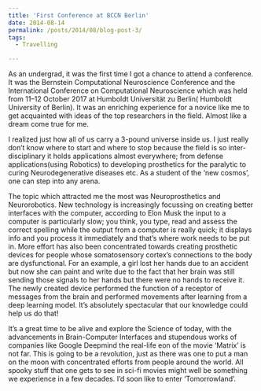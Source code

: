 ```yaml
---
title: 'First Conference at BCCN Berlin'
date: 2014-08-14
permalink: /posts/2014/08/blog-post-3/
tags:
  - Travelling

---
```

As an undergrad, it was the first time I got a chance to attend a conference. It was the Bernstein Computational Neuroscience Conference and the International Conference on Computational Neuroscience which was held from 11–12 October 2017 at Humboldt Universität zu Berlin( Humboldt University of Berlin). It was an enriching experience for a novice like me to get acquainted with ideas of the top researchers in the field. Almost like a dream come true for me.

I realized just how all of us carry a 3-pound universe inside us. I just really don’t know where to start and where to stop because the field is so inter-disciplinary it holds applications almost everywhere; from defense applications(using Robotics) to developing prosthetics for the paralytic to curing Neurodegenerative diseases etc. As a student of the ‘new cosmos’, one can step into any arena.

The topic which attracted me the most was Neuroprosthetics and Neurorobotics. New technology is increasingly focussing on creating better interfaces with the computer, according to Elon Musk the input to a computer is particularly slow; you think, you type, read and assess the correct spelling while the output from a computer is really quick; it displays info and you process it immediately and that’s where work needs to be put in. More effort has also been concentrated towards creating prosthetic devices for people whose somatosensory cortex’s connections to the body are dysfunctional. For an example, a girl lost her hands due to an accident but now she can paint and write due to the fact that her brain was still sending those signals to her hands but there were no hands to receive it. The newly created device performed the function of a receptor of messages from the brain and performed movements after learning from a deep learning model. It’s absolutely spectacular that our knowledge could help us do that!

It’s a great time to be alive and explore the Science of today, with the advancements in Brain-Computer Interfaces and stupendous works of companies like Google Deepmind the real-life eon of the movie ‘Matrix’ is not far. This is going to be a revolution, just as there was one to put a man on the moon with concentrated efforts from people around the world. All spooky stuff that one gets to see in sci-fi movies might well be something we experience in a few decades.
I’d soon like to enter ‘Tomorrowland’.
